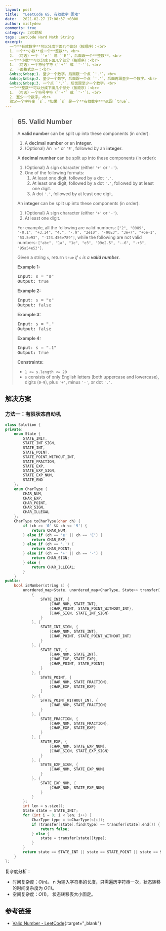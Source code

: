 ```yaml
---
layout: post
title:  "LeetCode 65. 有效数字 困难"
date:   2021-02-27 17:08:37 +0800
author: mistydew
comments: true
category: 力扣题解
tags: LeetCode Hard Math String
excerpt:
  一个**有效数字**可以分成下面几个部分（按顺序）：<br>
  1. 一个**小数**或一个**整数**。<br>
  2. （可选）一个 `'e'` 或 `'E'`，后面跟一个**整数**。<br>
  一个**小数**可以分成下面几个部分（按顺序）：<br>
  1. （可选）一个符号字符（`'+'` 或 `'-'`）。<br>
  2. 下面格式之一：<br>
  &nbsp;&nbsp;1. 至少一个数字，后面跟一个点 `'.'`。<br>
  &nbsp;&nbsp;2. 至少一个数字，后面跟一个点 `'.'`，后面再跟至少一个数字。<br>
  &nbsp;&nbsp;3. 一个点 `'.'`，后面跟至少一个数字。<br>
  一个**整数**可以分成下面几个部分（按顺序）：<br>
  1. （可选）一个符号字符（`'+'` 或 `'-'`）。<br>
  2. 至少一个数字。<br>
  给定一个字符串 `s`，*如果 `s` 是一个**有效数字***返回 `true`。
---
```

> ## 65. Valid Number
> 
> A **valid number** can be split up into these components (in order):
> 
> 1. A **decimal number** or an **integer**.
> 2. (Optional) An `'e'` or `'E'`, followed by an **integer**.
> 
> A **decimal number** can be split up into these components (in order):
> 
> 1. (Optional) A sign character (either `'+'` or `'-'`).
> 2. One of the following formats:
>    1. At least one digit, followed by a dot `'.'`.
>    2. At least one digit, followed by a dot `'.'`, followed by at least one digit.
>    3. A dot `'.'`, followed by at least one digit.
> 
> An **integer** can be split up into these components (in order):
> 
> 1. (Optional) A sign character (either `'+'` or `'-'`).
> 2. At least one digit.
> 
> For example, all the following are valid numbers: `["2", "0089", "-0.1",
> "+3.14", "4.", "-.9", "2e10", "-90E3", "3e+7", "+6e-1", "53.5e93",
> "-123.456e789"]`, while the following are not valid numbers: `["abc", "1a",
> "1e", "e3", "99e2.5", "--6", "-+3", "95a54e53"]`.
> 
> Given a string `s`, return `true` *if `s` is a **valid number***.
> 
> **Example 1:**
> 
> <pre>
> <strong>Input:</strong> s = "0"
> <strong>Output:</strong> true
> </pre>
> 
> **Example 2:**
> 
> <pre>
> <strong>Input:</strong> s = "e"
> <strong>Output:</strong> false
> </pre>
> 
> **Example 3:**
> 
> <pre>
> <strong>Input:</strong> s = "."
> <strong>Output:</strong> false
> </pre>
> 
> **Example 4:**
> 
> <pre>
> <strong>Input:</strong> s = ".1"
> <strong>Output:</strong> true
> </pre>
> 
> **Constraints:**
> 
> * `1 <= s.length <= 20`
> * `s` consists of only English letters (both uppercase and lowercase), digits
> (`0-9`), plus `'+'`, minus `'-'`, or dot `'.'`.

## 解决方案

### 方法一：有限状态自动机

```cpp
class Solution {
private:
    enum State {
        STATE_INIT,
        STATE_INT_SIGN,
        STATE_INT,
        STATE_POINT,
        STATE_POINT_WITHOUT_INT,
        STATE_FRACTION,
        STATE_EXP,
        STATE_EXP_SIGN,
        STATE_EXP_NUM,
        STATE_END
    };
    enum CharType {
        CHAR_NUM,
        CHAR_EXP,
        CHAR_POINT,
        CHAR_SIGN,
        CHAR_ILLEGAL
    };
    CharType toCharType(char ch) {
        if (ch >= '0' && ch <= '9') {
            return CHAR_NUM;
        } else if (ch == 'e' || ch == 'E') {
            return CHAR_EXP;
        } else if (ch == '.') {
            return CHAR_POINT;
        } else if (ch == '+' || ch == '-') {
            return CHAR_SIGN;
        } else {
            return CHAR_ILLEGAL;
        }
    }
public:
    bool isNumber(string s) {
        unordered_map<State, unordered_map<CharType, State>> transfer{
            {
                STATE_INIT, {
                    {CHAR_NUM, STATE_INT},
                    {CHAR_POINT, STATE_POINT_WITHOUT_INT},
                    {CHAR_SIGN, STATE_INT_SIGN}
                }
            }, {
                STATE_INT_SIGN, {
                    {CHAR_NUM, STATE_INT},
                    {CHAR_POINT, STATE_POINT_WITHOUT_INT}
                }
            }, {
                STATE_INT, {
                    {CHAR_NUM, STATE_INT},
                    {CHAR_EXP, STATE_EXP},
                    {CHAR_POINT, STATE_POINT}
                }
            }, {
                STATE_POINT, {
                    {CHAR_NUM, STATE_FRACTION},
                    {CHAR_EXP, STATE_EXP}
                }
            }, {
                STATE_POINT_WITHOUT_INT, {
                    {CHAR_NUM, STATE_FRACTION}
                }
            }, {
                STATE_FRACTION, {
                    {CHAR_NUM, STATE_FRACTION},
                    {CHAR_EXP, STATE_EXP}
                }
            }, {
                STATE_EXP, {
                    {CHAR_NUM, STATE_EXP_NUM},
                    {CHAR_SIGN, STATE_EXP_SIGN}
                }
            }, {
                STATE_EXP_SIGN, {
                    {CHAR_NUM, STATE_EXP_NUM}
                }
            }, {
                STATE_EXP_NUM, {
                    {CHAR_NUM, STATE_EXP_NUM}
                }
            }
        };
        int len = s.size();
        State state = STATE_INIT;
        for (int i = 0; i < len; i++) {
            CharType type = toCharType(s[i]);
            if (transfer[state].find(type) == transfer[state].end()) {
                return false;
            } else {
                state = transfer[state][type];
            }
        }
        return state == STATE_INT || state == STATE_POINT || state == STATE_FRACTION || state == STATE_EXP_NUM || state == STATE_END;
    }
};
```

复杂度分析：
* 时间复杂度：*O*(n)。
  n 为输入字符串的长度，只需遍历字符串一次，状态转移的时间复杂度为 *O*(1)。
* 空间复杂度：*O*(1)。
  状态转移表大小固定。

## 参考链接

* [Valid Number - LeetCode](https://leetcode.com/problems/valid-number/){:target="_blank"}
